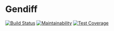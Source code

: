 # Gendiff
[![Build Status](https://travis-ci.org/victorlitvinenko/frontend-project-lvl2.svg?branch=master)](https://travis-ci.org/victorlitvinenko/frontend-project-lvl2)
[![Maintainability](https://api.codeclimate.com/v1/badges/ca2ac9d4aebb1fff519e/maintainability)](https://codeclimate.com/github/victorlitvinenko/frontend-project-lvl2/maintainability)
[![Test Coverage](https://api.codeclimate.com/v1/badges/ca2ac9d4aebb1fff519e/test_coverage)](https://codeclimate.com/github/victorlitvinenko/frontend-project-lvl2/test_coverage)
